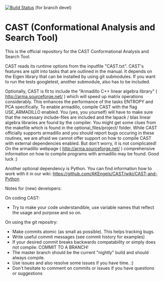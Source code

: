 [![Build Status](https://travis-ci.com/AKEngels/CAST.svg?branch=devel)](https://travis-ci.com/AKEngels/CAST) (for branch devel)

# CAST (Conformational Analysis and Search Tool)
This is the official repository for the
CAST
Conformational Analysis and Search Tool.

CAST reads its runtime options from the inputfile "CAST.txt". CAST's features are split into tasks that are outlined in the manual. It depends on the Eigen library that can be installed by using git submodules. If you want to run the tests googletest, another submodule, also has to be included.

Optionally, CAST is fit to include the "Armadillo C++ linear algebra library" ( http://arma.sourceforge.net/ ) which will speed up matrix operations considerably. This enhances the performance of the tasks ENTROPY and PCA specifically. To enable armadillo, compile CAST with the flag USE_ARMADILLO enabled. You (yes, you yourself) will have to make sure that the necessary include-files are included and the lapack / blas linear algebra libraries are found by the compiler. You might get some clues from the makefile which is found in the optional_files/project/ folder. While CAST officially supports armadillo and you should report bugs occuring in these routines, we are afraid we cannot offer support on how to compile CAST with external dependencies enabled. But don't worry, it is not complicated! On the armadillo webpage ( http://arma.sourceforge.net/ ) comprehensive information on how to compile programs with armadillo may be found.  Good luck :)

Another optional dependency is Python. You can find information how to work with it in our wiki: https://github.com/AKEngels/CAST/wiki/CAST-and-Python


Notes for (new) developers:

On coding CAST:
- Try to make your code understandible, use variable names that reflect the usage and purpose and so on.

On using the git repositry:
- Make commits atomic (as small as possible). This helps tracking bugs.
- Write useful commit messages (see commit history for examples)
- If your desired commit breaks backwards compatability or simply does not compile: COMMIT TO A BRANCH!
- The master branch should be the current "nightly" build and should always compile.
- Use issues and also resolve some issues if you have time. :)
- Don't hesitate to comment on commits or issues if you have questions or suggestions
